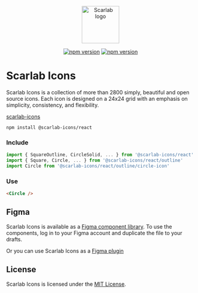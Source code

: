 <p align="center"><a href="http://scarlab-icons.la-moore.ru" target="_blank" rel="noopener noreferrer"><img width="100" src="http://scarlab-icons.la-moore.ru/images/scarab-logo.png" alt="Scarlab logo"></a></p>

<p align="center">
  <a href="https://www.npmjs.com/package/@scarlab-icons/react"><img src="https://img.shields.io/npm/v/@scarlab-icons/react?color=%23cb0000" alt="npm version"></a>
  <a href="https://www.npmjs.com/package/@scarlab-icons/react"><img src="https://img.shields.io/npm/dm/@scarlab-icons/react" alt="npm version"></a>
</p>

# Scarlab Icons
Scarlab Icons is a collection of more than 2800 simply, beautiful and open source icons. Each icon is designed on a 24x24 grid with an emphasis on simplicity, consistency, and flexibility.

[scarlab-icons](http://scarlab-icons.la-moore.ru/)

```shell
npm install @scarlab-icons/react
```

### Include
```js
import { SquareOutline, CircleSolid, ... } from '@scarlab-icons/react'
import { Square, Circle, ... } from '@scarlab-icons/react/outline'
import Circle from '@scarlab-icons/react/outline/circle-icon'
```

### Use
```html
<Circle />
```

## Figma
Scarlab Icons is available as a [Figma component library](https://www.figma.com/community/file/1051907827478622063/Scarab-Icons). To use the components, log in to your Figma account and duplicate the file to your drafts.

Or you can use Scarlab Icons as a [Figma plugin](https://www.figma.com/community/plugin/1053846082213772972/Scarlab-Icons)


## License
Scarlab Icons is licensed under the [MIT License](https://github.com/la-moore/scarlab-icons/blob/master/LICENSE).
